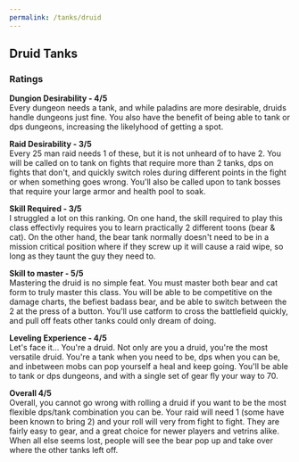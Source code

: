 ```yaml
---
permalink: /tanks/druid
---
```


## Druid Tanks

### Ratings
__Dungion Desirability - 4/5__<br>
Every dungeon needs a tank, and while paladins are more desirable, druids handle dungeons just fine.  You also have the benefit of being able to tank or dps dungeons, increasing the likelyhood of getting a spot.

__Raid Desirability - 3/5__<br>
Every 25 man raid needs 1 of these, but it is not unheard of to have 2.  You will be called on to tank on fights that require more than 2 tanks, dps on fights that don't, and quickly switch roles during different points in the fight or when something goes wrong.  You'll also be called upon to tank bosses that require your large armor and health pool to soak.

__Skill Required - 3/5__<br>
I struggled a lot on this ranking.  On one hand, the skill required to play this class effectivly requires you to learn practically 2 different toons (bear & cat).  On the other hand, the bear tank normally doesn't need to be in a mission critical position where if they screw up it will cause a raid wipe, so long as they taunt the guy they need to.

__Skill to master - 5/5__<br>
Mastering the druid is no simple feat.  You must master both bear and cat form to truly master this class.  You will be able to be competitive on the damage charts, the befiest badass bear, and be able to switch between the 2 at the press of a button.  You'll use catform to cross the battlefield quickly, and pull off feats other tanks could only dream of doing.

__Leveling Experience - 4/5__<br>
Let's face it... You're a druid.  Not only are you a druid, you're the most versatile druid.  You're a tank when you need to be, dps when you can be, and inbetween mobs can pop yourself a heal and keep going.  You'll be able to tank or dps dungeons, and with a single set of gear fly your way to 70.

__Overall 4/5__<br>
Overall, you cannot go wrong with rolling a druid if you want to be the most flexible dps/tank combination you can be.  Your raid will need 1 (some have been known to bring 2) and your roll will very from fight to fight.  They are fairly easy to gear, and a great choice for newer players and vetrins alike.   When all else seems lost, people will see the bear pop up and take over where the other tanks left off.